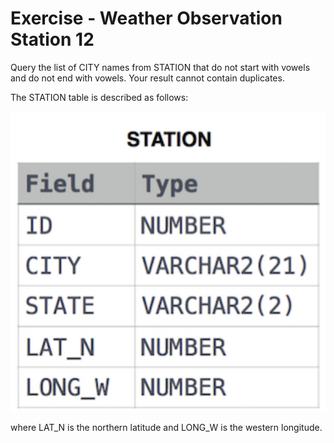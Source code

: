 # Exercise - Weather Observation Station 12

Query the list of CITY names from STATION that do not start with vowels and do not end with vowels. Your result cannot contain duplicates.

The STATION table is described as follows: 

![city](.//images/station.png)

where LAT_N is the northern latitude and LONG_W is the western longitude.